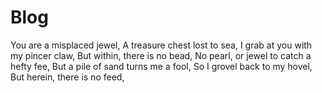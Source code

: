 <style>body { background: url(cov.avif) no-repeat bottom center !important; }</style>

# Blog

You are a misplaced jewel, A treasure chest lost to sea,  I grab at you with my pincer claw, But within, there is no bead, No pearl, or jewel to catch a hefty fee, But a pile of sand turns me a fool, So I grovel back to my hovel, But herein, there is no feed,

<!-- christ-to-do stagnant water vs running water grandwater clock blog about jpeg xl, chief complaint lobied about webp is when users download it and cant open it... idiot normies,  blog jpeg is dying by 2kphillip https://youtu.be/iuGmG3lrfBM https://youtu.be/dqwbrX8uhEE https://youtu.be/8NmdUcmLFkw -->
